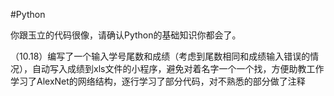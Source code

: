 #Python

你跟玉立的代码很像，请确认Python的基础知识你都会了。

（10.18）编写了一个输入学号尾数和成绩（考虑到尾数相同和成绩输入错误的情况），自动写入成绩到xls文件的小程序，避免对着名字一个一个找，方便助教工作
学习了AlexNet的网络结构，逐行学习了部分代码，对不熟悉的部分做了注释
